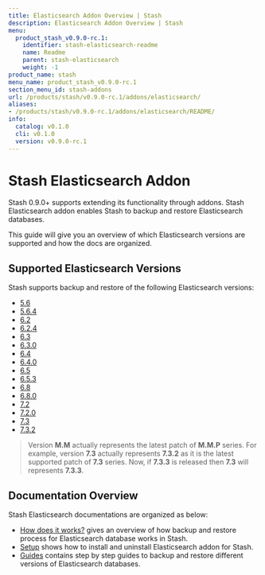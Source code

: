 ```yaml
---
title: Elasticsearch Addon Overview | Stash
description: Elasticsearch Addon Overview | Stash
menu:
  product_stash_v0.9.0-rc.1:
    identifier: stash-elasticsearch-readme
    name: Readme
    parent: stash-elasticsearch
    weight: -1
product_name: stash
menu_name: product_stash_v0.9.0-rc.1
section_menu_id: stash-addons
url: /products/stash/v0.9.0-rc.1/addons/elasticsearch/
aliases:
- /products/stash/v0.9.0-rc.1/addons/elasticsearch/README/
info:
  catalog: v0.1.0
  cli: v0.1.0
  version: v0.9.0-rc.1
---
```


# Stash Elasticsearch Addon

Stash 0.9.0+ supports extending its functionality through addons. Stash Elasticsearch addon enables Stash to backup and restore Elasticsearch databases.

This guide will give you an overview of which Elasticsearch versions are supported and how the docs are organized.

## Supported Elasticsearch Versions

Stash supports backup and restore of the following Elasticsearch versions:

- [5.6](/products/stash/v0.9.0-rc.1/addons/elasticsearch/guides/5.6/elasticsearch)
- [5.6.4](/products/stash/v0.9.0-rc.1/addons/elasticsearch/guides/5.6.4/elasticsearch)
- [6.2](/products/stash/v0.9.0-rc.1/addons/elasticsearch/guides/6.2/elasticsearch)
- [6.2.4](/products/stash/v0.9.0-rc.1/addons/elasticsearch/guides/6.2.4/elasticsearch)
- [6.3](/products/stash/v0.9.0-rc.1/addons/elasticsearch/guides/6.3/elasticsearch)
- [6.3.0](/products/stash/v0.9.0-rc.1/addons/elasticsearch/guides/6.3.0/elasticsearch)
- [6.4](/products/stash/v0.9.0-rc.1/addons/elasticsearch/guides/6.4/elasticsearch)
- [6.4.0](/products/stash/v0.9.0-rc.1/addons/elasticsearch/guides/6.4.0/elasticsearch)
- [6.5](/products/stash/v0.9.0-rc.1/addons/elasticsearch/guides/6.5/elasticsearch)
- [6.5.3](/products/stash/v0.9.0-rc.1/addons/elasticsearch/guides/6.5.3/elasticsearch)
- [6.8](/products/stash/v0.9.0-rc.1/addons/elasticsearch/guides/6.8/elasticsearch)
- [6.8.0](/products/stash/v0.9.0-rc.1/addons/elasticsearch/guides/6.8.0/elasticsearch)
- [7.2](/products/stash/v0.9.0-rc.1/addons/elasticsearch/guides/7.2/elasticsearch)
- [7.2.0](/products/stash/v0.9.0-rc.1/addons/elasticsearch/guides/7.2.0/elasticsearch)
- [7.3](/products/stash/v0.9.0-rc.1/addons/elasticsearch/guides/7.3/elasticsearch)
- [7.3.2](/products/stash/v0.9.0-rc.1/addons/elasticsearch/guides/7.3.2/elasticsearch)

>Version **M.M** actually represents the latest patch of **M.M.P** series. For example, version **7.3** actually represents **7.3.2** as it is the latest supported patch of **7.3** series. Now, if **7.3.3** is released then **7.3** will represents **7.3.3**.

## Documentation Overview

Stash Elasticsearch documentations are organized as below:

- [How does it works?](/products/stash/v0.9.0-rc.1/addons/elasticsearch/overview) gives an overview of how backup and restore process for Elasticsearch database works in Stash.
- [Setup](/products/stash/v0.9.0-rc.1/addons/elasticsearch/setup/install) shows how to install and uninstall Elasticsearch addon for Stash.
- [Guides](/products/stash/v0.9.0-rc.1/addons/elasticsearch/guides/6.5/elasticsearch) contains step by step guides to backup and restore different versions of Elasticsearch databases.

